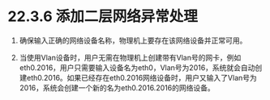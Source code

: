 # 22.3.6 添加二层网络异常处理

1. 确保输入正确的网络设备名称，物理机上要存在该网络设备并正常可用。

2. 当使用Vlan设备时，用户无需在物理机上创建带有Vlan号的网卡，例如eth0.2016，用户只需要输入设备名为eth0，Vlan号为2016，系统就会自动创建eth0.2016。如果已经存在eth0.2016网络设备时，用户又输入了Vlan号为2016，系统会创建一个新的名为eth0.2016.2016的网络设备。

